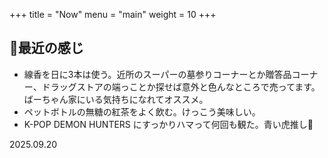 +++
title = "Now"
menu = "main"
weight = 10
+++

## 🍮最近の感じ
- 線香を日に3本は使う。近所のスーパーの墓参りコーナーとか贈答品コーナー、ドラッグストアの端っことか探せば意外と色んなところで売ってます。ばーちゃん家にいる気持ちになれてオススメ。
- ペットボトルの無糖の紅茶をよく飲む。けっこう美味しい。
- K-POP DEMON HUNTERS にすっかりハマって何回も観た。青い虎推し🐅

2025.09.20